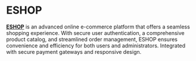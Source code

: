 # ESHOP
<u><b>ESHOP</b></u> is an advanced online e-commerce platform that offers a seamless shopping experience. With secure user authentication, a comprehensive product catalog, and streamlined order management, ESHOP ensures convenience and efficiency for both users and administrators. Integrated with secure payment gateways and responsive design.
